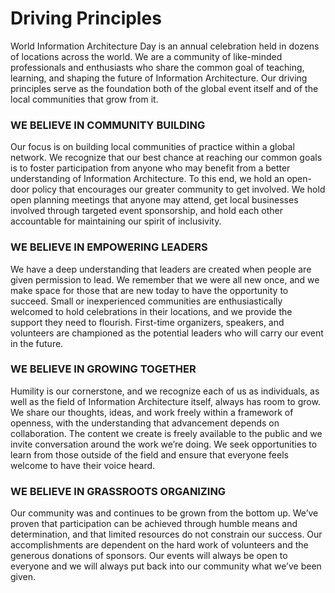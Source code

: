 # Driving Principles

World Information Architecture Day is an annual celebration held in dozens of locations across the world. We are a community of like-minded professionals and enthusiasts who share the common goal of teaching, learning, and shaping the future of Information Architecture. Our driving principles serve as the foundation both of the global event itself and of the local communities that grow from it.

### WE BELIEVE IN COMMUNITY BUILDING

Our focus is on building local communities of practice within a global network. We recognize that our best chance at reaching our common goals is to foster participation from anyone who may benefit from a better understanding of Information Architecture. To this end, we hold an open-door policy that encourages our greater community to get involved. We hold open planning meetings that anyone may attend, get local businesses involved through targeted event sponsorship, and hold each other accountable for maintaining our spirit of inclusivity.

### WE BELIEVE IN EMPOWERING LEADERS

We have a deep understanding that leaders are created when people are given permission to lead. We remember that we were all new once, and we make space for those that are new today to have the opportunity to succeed. Small or inexperienced communities are enthusiastically welcomed to hold celebrations in their locations, and we provide the support they need to flourish. First-time organizers, speakers, and volunteers are championed as the potential leaders who will carry our event in the future.

### WE BELIEVE IN GROWING TOGETHER

Humility is our cornerstone, and we recognize each of us as individuals, as well as the field of Information Architecture itself, always has room to grow. We share our thoughts, ideas, and work freely within a framework of openness, with the understanding that advancement depends on collaboration. The content we create is freely available to the public and we invite conversation around the work we’re doing. We seek opportunities to learn from those outside of the field and ensure that everyone feels welcome to have their voice heard.

### WE BELIEVE IN GRASSROOTS ORGANIZING

Our community was and continues to be grown from the bottom up. We’ve proven that participation can be achieved through humble means and determination, and that limited resources do not constrain our success. Our accomplishments are dependent on the hard work of volunteers and the generous donations of sponsors. Our events will always be open to everyone and we will always put back into our community what we’ve been given.
